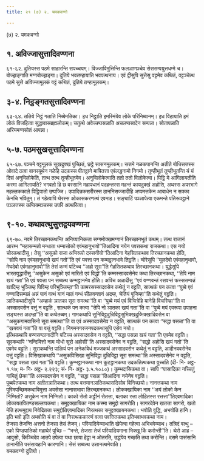 ```yaml
---
title: २१ (७) २. यमकवग्गो

---
```

(७) २. यमकवग्गो  


## १. अविज्जासुत्तादिवण्णना

६१-६२. दुतियस्स पठमे साहारन्ति सपच्चयम्। विज्जाविमुत्तिन्ति फलञाणञ्चेव सेससम्पयुत्तधम्मे च। बोज्झङ्गाति मग्गबोज्झङ्गा। दुतिये भवतण्हायाति भवपत्थनाय। एवं द्वीसुपि सुत्तेसु वट्टमेव कथितं, वट्टञ्चेत्थ पठमे सुत्ते अविज्जामूलकं वट्टं कथितं, दुतिये तण्हामूलकम्।  


## ३-४. निट्ठङ्गतसुत्तादिवण्णना

६३-६४. ततिये निट्ठं गताति निब्बेमतिका। इध निट्ठाति इमस्मिंयेव लोके परिनिब्बानम्। इध विहायाति इमं लोकं विजहित्वा सुद्धावासब्रह्मलोकम्। चतुत्थे अवेच्चप्पसन्नाति अचलप्पसादेन सम्पन्ना। सोतापन्नाति अरियमग्गसोतं आपन्ना।  


## ५-७. पठमसुखसुत्तादिवण्णना

६५-६७. पञ्चमे वट्टमूलकं सुखदुक्खं पुच्छितं, छट्ठे सासनमूलकम्। सत्तमे नळकपानन्ति अतीते बोधिसत्तस्स ओवादे ठत्वा वानरयूथेन नळेहि उदकस्स पीतट्ठाने मापितत्ता एवंलद्धनामो निगमो। तुण्हीभूतं तुण्हीभूतन्ति यं यं दिसं अनुविलोकेति, तत्थ तत्थ तुण्हीभूतमेव। अनुविलोकेत्वाति ततो ततो विलोकेत्वा। पिट्ठि मे आगिलायतीति कस्मा आगिलायति? भगवतो हि छ वस्सानि महापधानं पदहन्तस्स महन्तं कायदुक्खं अहोसि, अथस्स अपरभागे महल्लककाले पिट्ठिवातो उप्पज्जि। उपादिन्नकसरीरस्स ठाननिसज्जादीहि अप्पमत्तकेन आबाधेन न सक्का केनचि भवितुम्। तं गहेत्वापि थेरस्स ओकासकरणत्थं एवमाह। सङ्घाटिं पञ्ञापेत्वा एकमन्ते पतिरूपट्ठाने पञ्ञत्तस्स कप्पियमञ्चस्स उपरि अत्थरित्वा।  


## ९-१०. कथावत्थुसुत्तद्वयवण्णना

६९-७०. नवमे तिरच्छानकथन्ति अनिय्यानिकत्ता सग्गमोक्खमग्गानं तिरच्छानभूतं कथम्। तत्थ राजानं आरब्भ ‘‘महासम्मतो मन्धाता धम्मासोको एवंमहानुभावो’’तिआदिना नयेन पवत्तकथा राजकथा। एस नयो चोरकथादीसु। तेसु ‘‘असुको राजा अभिरूपो दस्सनीयो’’तिआदिना गेहसितकथाव तिरच्छानकथा होति, ‘‘सोपि नाम एवंमहानुभावो खयं गतो’’ति एवं पवत्ता पन कम्मट्ठानभावे तिट्ठति। चोरेसुपि ‘‘मूलदेवो एवंमहानुभावो, मेघदेवो एवंमहानुभावो’’ति तेसं कम्मं पटिच्च ‘‘अहो सूरा’’ति गेहसितकथाव तिरच्छानकथा। युद्धेसुपि भारतयुद्धादीसु ‘‘असुकेन असुको एवं मारितो एवं विद्धो’’ति कम्मस्सादवसेनेव कथा तिरच्छानकथा, ‘‘तेपि नाम खयं गता’’ति एवं पवत्ता पन सब्बत्थ कम्मट्ठानमेव होति। अपिच अन्नादीसु ‘‘एवं वण्णवन्तं रसवन्तं फस्ससम्पन्नं खादिम्ह भुञ्जिम्ह पिविम्ह परिभुञ्जिम्हा’’ति कामरसस्सादवसेन कथेतुं न वट्टति, सात्थकं पन कत्वा ‘‘पुब्बे एवं वण्णादिसम्पन्नं अन्नं पानं वत्थं यानं मालं गन्धं सीलवन्तानं अदम्ह, चेतियं पूजिम्हा’’ति कथेतुं वट्टति।  
ञातिकथादीसुपि ‘‘अम्हाकं ञातका सूरा समत्था’’ति वा ‘‘पुब्बे मयं एवं विचित्रेहि यानेहि विचरिम्हा’’ति वा अस्सादवसेन वत्तुं न वट्टति , सात्थकं पन कत्वा ‘‘तेपि नो ञातका खयं गता’’ति वा ‘‘पुब्बे मयं एवरूपा उपाहना सङ्घस्स अदम्हा’’ति वा कथेतब्बम्। गामकथापि सुनिविट्ठदुन्निविट्ठसुभिक्खदुब्भिक्खादिवसेन वा ‘‘असुकगामवासिनो सूरा समत्था’’ति वा एवं अस्सादवसेनेव न वट्टति, सात्थकं पन कत्वा ‘‘सद्धा पसन्ना’’ति वा ‘‘खयवयं गता’’ति वा वत्तुं वट्टति। निगमनगरजनपदकथासुपि एसेव नयो।  
इत्थिकथापि वण्णसण्ठानादीनि पटिच्च अस्सादवसेन न वट्टति, ‘‘सद्धा पसन्ना खयं गता’’ति एवमेव वट्टति। सूरकथापि ‘‘नन्दिमित्तो नाम योधो सूरो अहोसी’’ति अस्सादवसेनेव न वट्टति, ‘‘सद्धो अहोसि खयं गतो’’ति एवमेव वट्टति। सुराकथन्ति पाळियं पन अनेकविधं मज्जकथं अस्सादवसेन कथेतुं न वट्टति, आदीनववसेनेव वत्तुं वट्टति। विसिखाकथापि ‘‘असुकविसिखा सुनिविट्ठा दुन्निविट्ठा सूरा समत्था’’ति अस्सादवसेनेव न वट्टति, ‘‘सद्धा पसन्ना खयं गता’’ति वट्टति। कुम्भट्ठानकथा नाम कूटट्ठानकथा उदकतित्थकथा वुच्चति (दी॰ नि॰ अट्ठ॰ १.१७; म॰ नि॰ अट्ठ॰ २.२२३; सं॰ नि॰ अट्ठ॰ ३.५.१०८०)। कुम्भदासिकथा वा। सापि ‘‘पासादिका नच्चितुं गायितुं छेका’’ति अस्सादवसेन न वट्टति, ‘‘सद्धा पसन्ना’’तिआदिना नयेनेव वट्टति।  
पुब्बपेतकथा नाम अतीतञातिकथा। तत्थ वत्तमानञातिकथासदिसोव विनिच्छयो। नानत्तकथा नाम पुरिमपच्छिमकथाविमुत्ता अवसेसा नानासभावा तिरच्छानकथा। लोकक्खायिका नाम ‘‘अयं लोको केन निम्मितो? असुकेन नाम निम्मितो। काको सेतो अट्ठीनं सेतत्ता, बलाका रत्ता लोहितस्स रत्तत्ता’’तिएवमादिका लोकायतवितण्डसल्लापकथा। समुद्दक्खायिका नाम कस्मा समुद्दो सागरोति। सागरदेवेन खतत्ता सागरो, खतो मेति हत्थमुद्दाय निवेदितत्ता समुद्दोतिएवमादिका निरत्थका समुद्दक्खायनकथा। भवोति वुद्धि, अभवोति हानि। इति भवो इति अभवोति यं वा तं वा निरत्थककारणं वत्वा पवत्तितकथा इतिभवाभवकथा नाम।  
तेजसा तेजन्ति अत्तनो तेजसा तेसं तेजम्। परियादियेय्याथाति खेपेत्वा गहेत्वा अभिभवेय्याथ। तत्रिदं वत्थु – एको पिण्डपातिको महाथेरं पुच्छि – ‘‘भन्ते, तेजसा तेजं परियादियमाना भिक्खू किं करोन्ती’’ति। थेरो आह – आवुसो, किञ्चिदेव आतपे ठपेत्वा यथा छाया हेट्ठा न ओतरति, उद्धंयेव गच्छति तथा करोन्ति। दसमे पासंसानि ठानानीति पसंसावहानि कारणानि। सेसं सब्बत्थ उत्तानत्थमेवाति।  
यमकवग्गो दुतियो।  